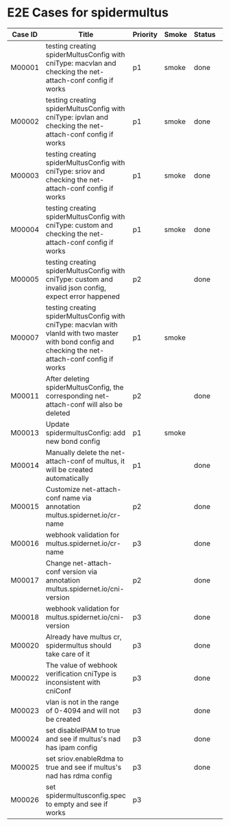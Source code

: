 # E2E Cases for spidermultus

| Case ID | Title                                                                                                                                                   | Priority | Smoke | Status | Other |
|---------|---------------------------------------------------------------------------------------------------------------------------------------------------------|----------|-------|--------| ----- |
| M00001  | testing creating spiderMultusConfig with cniType: macvlan and checking the net-attach-conf config if works                                              | p1       | smoke | done   |       |
| M00002  | testing creating spiderMultusConfig with cniType: ipvlan and checking the net-attach-conf config if works                                               | p1       | smoke | done   |       |
| M00003  | testing creating spiderMultusConfig with cniType: sriov and checking the net-attach-conf config if works                                                | p1       | smoke | done   |       |
| M00004  | testing creating spiderMultusConfig with cniType: custom and checking the net-attach-conf config if works                                               | p1       | smoke | done   |       |
| M00005  | testing creating spiderMultusConfig with cniType: custom and invalid json config, expect error happened                                                 | p2       |       | done   |       |
| M00007  | testing creating spiderMultusConfig with cniType: macvlan with vlanId with two master with bond config and checking the net-attach-conf config if works | p1       | smoke |        |       |
| M00011  | After deleting spiderMultusConfig, the corresponding net-attach-conf will also be deleted                                                               | p2       |       | done   |       |
| M00013  | Update spidermultusConfig: add new bond config                                                                                                          | p1       | smoke |        |       |
| M00014  | Manually delete the net-attach-conf of multus, it will be created automatically                                                                         | p1       |       | done   |       |
| M00015  | Customize net-attach-conf name via annotation multus.spidernet.io/cr-name                                                                               | p2       |       | done   |       |
| M00016  | webhook validation for multus.spidernet.io/cr-name                                                                                                      | p3       |       | done   |       |
| M00017  | Change net-attach-conf version via annotation multus.spidernet.io/cni-version                                                                           | p2       |       | done   |       |
| M00018  | webhook validation for multus.spidernet.io/cni-version                                                                                                  | p3       |       | done   |       |
| M00020  | Already have multus cr, spidermultus should take care of it                                                                                             | p3       |       | done   |       |
| M00022  | The value of webhook verification cniType is inconsistent with cniConf                                                                                  | p3       |       | done   |       |
| M00023  | vlan is not in the range of 0-4094 and will not be created                                                                                              | p3       |       | done   |       |
| M00024  | set disableIPAM to true and see if multus's nad has ipam config                                                                                         | p3       |       | done   |       |
| M00025  | set sriov.enableRdma to true and see if multus's nad has rdma config                                                                                    | p3       |       | done   |       |
| M00026  | set spidermultusconfig.spec to empty and see if works                                                                                                   | p3       |       |        |       |
